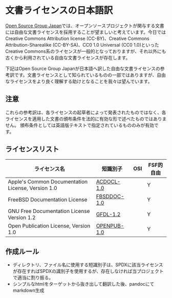 # 文書ライセンスの日本語訳

[Open Source Group Japan](https://opensource.jp/)では、オープンソースプロジェクトが関与する文書には自由な文書ライセンスを採用することが望ましいと考えています。今日ではCreative Commons Attribution license (CC-BY)、Creative Commons Attribution-Sharealike (CC-BY-SA)、CC0 1.0 Universal (CC0 1.0)といったCreative Commons系のライセンスが一般的となっておりますが、それ以外にも古くから利用されている自由な文書ライセンスが存在します。

下記はOpen Source Group Japanが日本語へ訳した自由な文書ライセンスの参考訳です。文書ライセンスとして知られているものの一部ではありますが、自由なライセンスをより良く理解する助けとなることを我々は望んでいます。

## 注意

これらの参考訳は、各ライセンスの起草者によって発表されたものではなく、各ライセンスを適用した文書の頒布条件を法的に有効な形で述べたものではありません。 頒布条件としては英語版テキストで指定されているもののみが有効です。 

## ライセンスリスト

| ライセンス名                                                                 | 短識別子                                   | OSI  | FSF的自由 |
|----------------------------------------------------------------------------|------------------------------------------|------|-----------|
| Apple's Common Documentation License, Version 1.0                          | [ACDOCL-1.0][]                           |      | Y         |
| FreeBSD Documentation License                                              | [FBSDDOC-1.0][]                          |      | Y         |
| GNU Free Documentation License Version 1.2                                 | [GFDL-1.2][]                             |      | Y         |
| Open Publication License, Version 1.0                                      | [OPENPUB-1.0][]                          |      | Y         |

[ACDOCL-1.0]: ACDOCL-1.0/ACDOCL-1.0.md
[FBSDDOC-1.0]: FBSDDOC-1.0/FBSDDOC-1.0.md
[GFDL-1.2]: GFDL-1.2/GFDL-1.2.md
[OPENPUB-1.0]: OPENPUB-1.0/OPENPUB-1.0.md


## 作成ルール
* ディレクトリ、ファイル名に使用する短識別子は、SPDXに該当ライセンスが存在すればSPDXの識別子を使用するが、存在しなければ当プロジェクトで適当に割り振る。
* シンプルなhtmlをターゲットから抜き出して翻訳した後、pandocにてmarkdown生成
